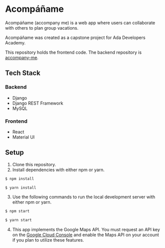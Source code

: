 # Acompáñame

Acompáñame (accompany me) is a web app where users can collaborate with others to plan group vacations. 

Acompáñame was created as a capstone project for Ada Developers Academy. 

This repository holds the frontend code. The backend repository is [accompany-me](https://github.com/gibarra2/accompany-me).

## Tech Stack
### Backend
- Django
- Django REST Framework
- MySQL

### Frontend
- React
- Material UI

## Setup
1. Clone this repository. 
2. Install dependencies with either npm or yarn. 
```bash
$ npm install
```
```bash
$ yarn install
```
3. Use the following commands to run the local development server with either npm or yarn. 
```bash
$ npm start
```
```bash
$ yarn start
```
4. This app implements the Google Maps API. You must request an API key on the [Google Cloud Console](https://console.cloud.google.com) and enable the Maps API on your account if you plan to utilize these features.  







